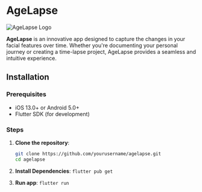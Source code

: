 # AgeLapse

![AgeLapse Logo]([https://your-logo-url.com/logo.png](https://i.imgur.com/SlEeAHK.png))

**AgeLapse** is an innovative app designed to capture the changes in your facial features over time. Whether you're documenting your personal journey or creating a time-lapse project, AgeLapse provides a seamless and intuitive experience.

## Installation

### Prerequisites

- iOS 13.0+ or Android 5.0+
- Flutter SDK (for development)

### Steps

1. **Clone the repository**:
   ```sh
   git clone https://github.com/yourusername/agelapse.git
   cd agelapse
   ```

2. **Install Dependencies**:
   ```flutter pub get```

3. **Run app**:
   ```flutter run```
